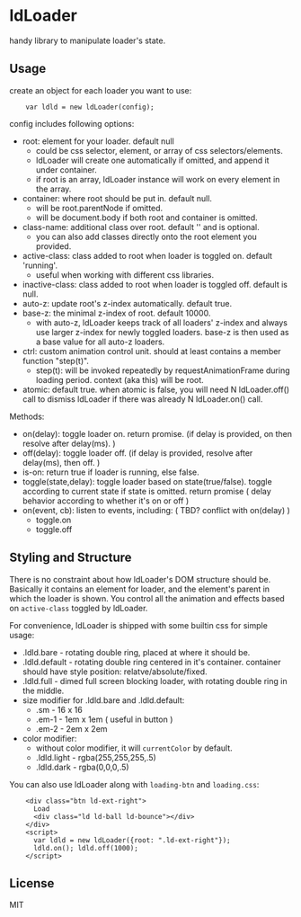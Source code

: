 # ldLoader

handy library to manipulate loader's state.


## Usage

create an object for each loader you want to use:

````
    var ldld = new ldLoader(config);
````


config includes following options:

 * root: element for your loader. default null
   - could be css selector, element, or array of css selectors/elements.
   - ldLoader will create one automatically if omitted, and append it under container.
   - if root is an array, ldLoader instance will work on every element in the array.
 * container: where root should be put in. default null.
   - will be root.parentNode if omitted.
   - will be document.body if both root and container is omitted.
 * class-name: additional class over root. default '' and is optional.
   - you can also add classes directly onto the root element you provided.
 * active-class: class added to root when loader is toggled on. default 'running'.
   - useful when working with different css libraries.
 * inactive-class: class added to root when loader is toggled off. default is null.
 * auto-z: update root's z-index automatically. default true.
 * base-z: the minimal z-index of root. default 10000.
   - with auto-z, ldLoader keeps track of all loaders' z-index and always use larger z-index for newly toggled loaders. base-z is then used as a base value for all auto-z loaders.
 * ctrl: custom animation control unit. should at least contains a member function "step(t)".
   - step(t): will be invoked repeatedly by requestAnimationFrame during loading period. context (aka this) will be root.
 * atomic: default true. when atomic is false, you will need N ldLoader.off() call to dismiss ldLoader if there was already N ldLoader.on() call.

Methods:
 * on(delay): toggle loader on. return promise. (if delay is provided, on then resolve after delay(ms). )
 * off(delay): toggle loader off. (if delay is provided, resolve after delay(ms), then off. )
 * is-on: return true if loader is running, else false.
 * toggle(state,delay): toggle loader based on state(true/false). toggle according to current state if state is omitted. return promise ( delay behavior according to whether it's on or off )
 * on(event, cb): listen to events, including: ( TBD? conflict with on(delay) )
   - toggle.on
   - toggle.off

## Styling and Structure

There is no constraint about how ldLoader's DOM structure should be. Basically it contains an element for loader, and the element's parent in which the loader is shown. You control all the animation and effects based on ```active-class``` toggled by ldLoader.

For convenience, ldLoader is shipped with some builtin css for simple usage:

 * .ldld.bare - rotating double ring, placed at where it should be.
 * .ldld.default - rotating double ring centered in it's container. container should have style position: relatve/absolute/fixed.
 * .ldld.full - dimed full screen blocking loader, with rotating double ring in the middle.
 * size modifier for .ldld.bare  and .ldld.default:
   * .sm - 16 x 16
   * .em-1 - 1em x 1em ( useful in button )
   * .em-2 - 2em x 2em
 * color modifier:
   * without color modifier, it will `currentColor` by default.
   * .ldld.light - rgba(255,255,255,.5)
   * .ldld.dark - rgba(0,0,0,.5)

You can also use ldLoader along with ```loading-btn``` and ```loading.css```:

```
    <div class="btn ld-ext-right">
      Load
      <div class="ld ld-ball ld-bounce"></div>
    </div>
    <script>
      var ldld = new ldLoader({root: ".ld-ext-right"});
      ldld.on(); ldld.off(1000);
    </script>
```
 

## License

MIT
